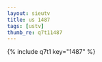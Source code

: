 ```yaml
--- 
layout: sieutv
title: us 1487
tags: [ustv]
thumb_re: q7t11487
---
```

{% include q7t1 key="1487" %} 
